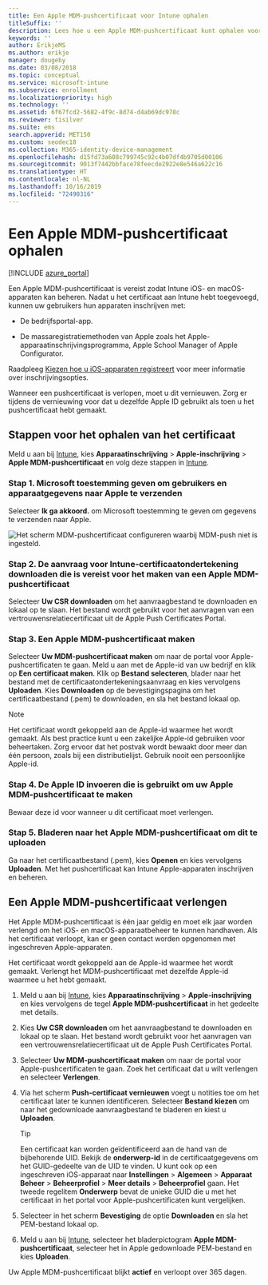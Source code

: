 ```yaml
---
title: Een Apple MDM-pushcertificaat voor Intune ophalen
titleSuffix: ''
description: Lees hoe u een Apple MDM-pushcertificaat kunt ophalen voor het beheren van iOS-apparaten met Intune.
keywords: ''
author: ErikjeMS
ms.author: erikje
manager: dougeby
ms.date: 03/08/2018
ms.topic: conceptual
ms.service: microsoft-intune
ms.subservice: enrollment
ms.localizationpriority: high
ms.technology: ''
ms.assetid: 6f67fcd2-5682-4f9c-8d74-d4ab69dc978c
ms.reviewer: tisilver
ms.suite: ems
search.appverid: MET150
ms.custom: seodec18
ms.collection: M365-identity-device-management
ms.openlocfilehash: d15fd73a608c799745c92c4b07df4b9705d00106
ms.sourcegitcommit: 9013f7442bbface78feecde2922e8e546a622c16
ms.translationtype: HT
ms.contentlocale: nl-NL
ms.lasthandoff: 10/16/2019
ms.locfileid: "72490316"
---
```

# <a name="get-an-apple-mdm-push-certificate"></a>Een Apple MDM-pushcertificaat ophalen

[!INCLUDE [azure_portal](../includes/azure_portal.md)]

Een Apple MDM-pushcertificaat is vereist zodat Intune iOS- en macOS-apparaten kan beheren. Nadat u het certificaat aan Intune hebt toegevoegd, kunnen uw gebruikers hun apparaten inschrijven met:

- De bedrijfsportal-app.

- De massaregistratiemethoden van Apple zoals het Apple-apparaatinschrijvingsprogramma, Apple School Manager of Apple Configurator.

Raadpleeg [Kiezen hoe u iOS-apparaten registreert](ios-enroll.md) voor meer informatie over inschrijvingsopties.

Wanneer een pushcertificaat is verlopen, moet u dit vernieuwen. Zorg er tijdens de vernieuwing voor dat u dezelfde Apple ID gebruikt als toen u het pushcertificaat hebt gemaakt.


## <a name="steps-to-get-your-certificate"></a>Stappen voor het ophalen van het certificaat
Meld u aan bij [Intune](https://go.microsoft.com/fwlink/?linkid=2090973), kies **Apparaatinschrijving** > **Apple-inschrijving** > **Apple MDM-pushcertificaat** en volg deze stappen in [Intune](https://go.microsoft.com/fwlink/?linkid=2090973).

### <a name="step-1-grant-microsoft-permission-to-send-user-and-device-information-to-apple"></a>Stap 1. Microsoft toestemming geven om gebruikers en apparaatgegevens naar Apple te verzenden
Selecteer **Ik ga akkoord.** om Microsoft toestemming te geven om gegevens te verzenden naar Apple.

![Het scherm MDM-pushcertificaat configureren waarbij MDM-push niet is ingesteld.](./media/apple-mdm-push-certificate-get/create-mdm-push-certificate.png)

### <a name="step-2-download-the-intune-certificate-signing-request-required-to-create-an-apple-mdm-push-certificate"></a>Stap 2. De aanvraag voor Intune-certificaatondertekening downloaden die is vereist voor het maken van een Apple MDM-pushcertificaat
Selecteer **Uw CSR downloaden** om het aanvraagbestand te downloaden en lokaal op te slaan. Het bestand wordt gebruikt voor het aanvragen van een vertrouwensrelatiecertificaat uit de Apple Push Certificates Portal.

### <a name="step-3-create-an-apple-mdm-push-certificate"></a>Stap 3. Een Apple MDM-pushcertificaat maken
Selecteer **Uw MDM-pushcertificaat maken** om naar de portal voor Apple-pushcertificaten te gaan. Meld u aan met de Apple-id van uw bedrijf en klik op **Een certificaat maken**. Klik op **Bestand selecteren**, blader naar het bestand met de certificaatondertekeningsaanvraag en kies vervolgens **Uploaden**. Kies **Downloaden** op de bevestigingspagina om het certificaatbestand (.pem) te downloaden, en sla het bestand lokaal op.

> [!NOTE]
> Het certificaat wordt gekoppeld aan de Apple-id waarmee het wordt gemaakt. Als best practice kunt u een zakelijke Apple-id gebruiken voor beheertaken. Zorg ervoor dat het postvak wordt bewaakt door meer dan één persoon, zoals bij een distributielijst. Gebruik nooit een persoonlijke Apple-id.

### <a name="step-4-enter-the-apple-id-used-to-create-your-apple-mdm-push-certificate"></a>Stap 4. De Apple ID invoeren die is gebruikt om uw Apple MDM-pushcertificaat te maken
Bewaar deze id voor wanneer u dit certificaat moet verlengen.

### <a name="step-5-browse-to-your-apple-mdm-push-certificate-to-upload"></a>Stap 5. Bladeren naar het Apple MDM-pushcertificaat om dit te uploaden
Ga naar het certificaatbestand (.pem), kies **Openen** en kies vervolgens **Uploaden**. Met het pushcertificaat kan Intune Apple-apparaten inschrijven en beheren.

## <a name="renew-apple-mdm-push-certificate"></a>Een Apple MDM-pushcertificaat verlengen
Het Apple MDM-pushcertificaat is één jaar geldig en moet elk jaar worden verlengd om het iOS- en macOS-apparaatbeheer te kunnen handhaven. Als het certificaat verloopt, kan er geen contact worden opgenomen met ingeschreven Apple-apparaten.

Het certificaat wordt gekoppeld aan de Apple-id waarmee het wordt gemaakt. Verlengt het MDM-pushcertificaat met dezelfde Apple-id waarmee u het hebt gemaakt.

1. Meld u aan bij [Intune](https://go.microsoft.com/fwlink/?linkid=2090973), kies **Apparaatinschrijving** > **Apple-inschrijving** en kies vervolgens de tegel **Apple MDM-pushcertificaat** in het gedeelte met details.
2. Kies **Uw CSR downloaden** om het aanvraagbestand te downloaden en lokaal op te slaan. Het bestand wordt gebruikt voor het aanvragen van een vertrouwensrelatiecertificaat uit de Apple Push Certificates Portal.
3. Selecteer **Uw MDM-pushcertificaat maken** om naar de portal voor Apple-pushcertificaten te gaan. Zoek het certificaat dat u wilt verlengen en selecteer **Verlengen**.
4. Via het scherm **Push-certificaat vernieuwen** voegt u notities toe om het certificaat later te kunnen identificeren. Selecteer **Bestand kiezen** om naar het gedownloade aanvraagbestand te bladeren en kiest u **Uploaden**.
   > [!TIP]
   > Een certificaat kan worden geïdentificeerd aan de hand van de bijbehorende UID. Bekijk de **onderwerp-id** in de certificaatgegevens om het GUID-gedeelte van de UID te vinden. U kunt ook op een ingeschreven iOS-apparaat naar **Instellingen** > **Algemeen** > **Apparaat** **Beheer** > **Beheerprofiel** > **Meer details** > **Beheerprofiel** gaan. Het tweede regelitem **Onderwerp** bevat de unieke GUID die u met het certificaat in het portal voor Apple-pushcertificaten kunt vergelijken.
 
6. Selecteer in het scherm **Bevestiging** de optie **Downloaden** en sla het PEM-bestand lokaal op.
7. Meld u aan bij [Intune](https://go.microsoft.com/fwlink/?linkid=2090973), selecteer het bladerpictogram **Apple MDM-pushcertificaat**, selecteer het in Apple gedownloade PEM-bestand en kies **Uploaden**.

Uw Apple MDM-pushcertificaat blijkt **actief** en verloopt over 365 dagen.
